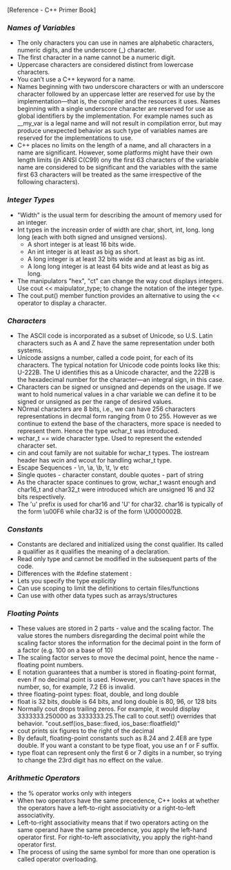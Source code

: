 [Reference - C++ Primer Book]

### ___Names of Variables___

* The only characters you can use in names are alphabetic characters, numeric digits, and the underscore (_) character.
* The first character in a name cannot be a numeric digit.
* Uppercase characters are considered distinct from lowercase characters.
* You can’t use a C++ keyword for a name.
* Names beginning with two underscore characters or with an underscore character followed by an uppercase letter are reserved for use by the implementation—that is, 
the compiler and the resources it uses. Names beginning with a single underscore character are reserved for use as global identifiers by the implementation. For example names such as \_\_my_var is a legal name and will not result in compilation error, but may produce unexpected behavior as such type of variables names are reserved for the implementations to use.
* C++ places no limits on the length of a name, and all characters in a name are significant. However, some platforms might have their own length limits (jn ANSI C(C99) ony the first 63 characters of the variable name are considered to be significant and the variables with the same first 63 characters will be treated as the same irrespective of the following characters).

### ___Integer Types___

* "Width" is the usual term for describing the amount of memory used for an integer.
* Int types in the increasin order of width are char, short, int, long. long long (each with both signed and unsigned versions).
  * A short integer is at least 16 bits wide.
  * An int integer is at least as big as short.
  * A long integer is at least 32 bits wide and at least as big as int.
  * A long long integer is at least 64 bits wide and at least as big as long.
* The manipulators "hex", "ct" can change the way cout displays integers. Use cout << maipulator_type; to change the notation of the integer type.
* The cout.put() member function provides an alternative to using the << operator to display a character.

### ___Characters___

* The ASCII code is incorporated as a subset of Unicode, so U.S. Latin characters such as A and Z have the same representation under both systems.
* Unicode assigns a number, called a code point, for each of its characters. The typical notation for Unicode code points looks like this: U-222B. The U identifies this as a Unicode character, and the 222B is the hexadecimal number for the character—an integral sign, in this case.
* Characters can be signed or unsigned and depends on the usage. If we want to hold numerical values in a char variable we can define it to be signed or unsigned as per the range of desired values.
* NOrmal characters are 8 bits, i.e., we can have 256 characters representations in decmal form ranging from 0 to 255. However as we continue to extend the base of the characters, more space is needed to represent them. Hence the type wchar_t was introduced.
* wchar_t == wide character type. Used to represent the extended character set.
* cin and cout family are not suitable for wchar_t types. The iostream header has wcin and wcout for handling wchar_t type.
* Escape Sequences - \n, \a, \b, \t, \v etc
* Single quotes - character constant, double quotes - part of string
* As the character space continues to grow, wchar_t wasnt enough and char16_t and char32_t were introduced which are unsigned 16 and 32 bits respectively.
* The 'u' prefix is used for char16 and 'U' for char32. char16 is typically of the form \u00F6 while char32 is of the form \U0000002B.

### ___Constants___

* Constants are declared and initialized using the const qualifier. Its called a qualifier as it qualifies the  meaning of a declaration.
* Read only type and cannot be modified in the subsequent parts of the code.
* Differences with the #define statement :
 * Lets you specify the type explicitly
 * Can use scoping to limit the definitions to certain files/functions
 * Can use with other data types such as arrays/structures

### ___Floating Points___

* These values are stored in 2 parts - value and the scaling factor. The value stores the numbers disregarding the decimal point while the scaling factor stores the information for the decimal point in the form of a factor (e.g. 100 on a base of 10)
* The scaling factor serves to move the decimal point, hence the name - floating point numbers.
* E notation guarantees that a number is stored in floating-point format, even if no decimal point is used. However, you can’t have spaces in the number, so, for
example, 7.2 E6 is invalid.
* three floating-point types: float, double, and long double
* float is 32 bits, double is 64 bits, and long double is 80, 96, or 128 bits
* Normally cout drops trailing zeros. For example, it would display 3333333.250000 as 3333333.25.The call to cout.setf() overrides that behavior. "cout.setf(ios_base::fixed, ios_base::floatfield)"
* cout prints six figures to the right of the decimal
* By default, floating-point constants such as 8.24 and 2.4E8 are type double. If you want a constant to be type float, you use an f or F suffix.
* type float can represent only the first 6 or 7 digits in a number, so trying to change the 23rd digit has no effect on the value.

### ___Arithmetic Operators___

* the % operator works only with integers
* When two operators have the same precedence, C++ looks at whether the operators have a left-to-right associativity or a right-to-left associativity.
* Left-to-right associativity means that if two operators acting on the same operand have the same precedence, you apply the left-hand operator first. For right-to-left
associativity, you apply the right-hand operator first.
* The process of using the same symbol for more than one operation is called operator overloading.



